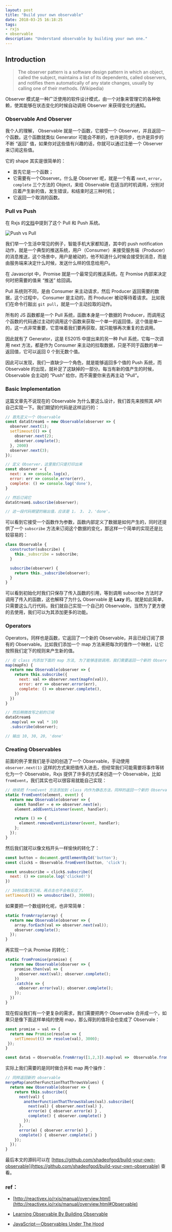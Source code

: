 ```yaml
---
layout: post
title: "Build your own observable"
date: 2018-03-25 16:18:25
tags:
- rxjs
- observable 
description: "Understand observable by building your own one."
---
```


## Introduction

> The observer pattern is a software design pattern in which an object, called the subject, maintains a list of its dependents, called observers, and notifies them automatically of any state changes, usually by calling one of their methods. (Wikipedia)

Observer 模式是一种广泛使用的软件设计模式，由一个对象来管理它的各种依赖，使其能够在状态变化的时候自动调用 Observer 来获得变化的通知。

### Observable And Observer

我个人的理解， Observable 就是一个函数，它接受一个 Observer，并且返回一个函数。这个函数就类似 Generator 可能会不断的，也许是同步，也许是异步的不断 “返回” 值，如果你对这些值有兴趣的话，你就可以通过注册一个 Observer 来订阅这些值。

它的 shape 其实是很简单的：

- 首先它是一个函数；
- 它需要有一个Observer。什么是 Observer 呢，就是一个有着 `next`, `error`，`complete` 三个方法的 Object，来给 Observable 在适当的时机调用，分别对应着产生新的值，发生错误，和结束时这三种时机；
- 它返回一个取消的函数。

### Pull vs Push

在 Rxjs 的[文档](http://reactivex.io/rxjs/manual/overview.html)中提到了这个 Pull 和 Push 系统。

![Push vs Pull]({{site.url}}/assets/images/2018-03-25/1.jpg)

我们举一个生活中常见的例子，智能手机大家都知道，其中的 push notification 动作，就是一个典型的推送系统，用户（Consumer）来接受服务端（Producer）的消息推送，这个场景中，用户是被动的，他不知道什么时候会接受到消息，而是由服务端来决定什么时候，发送什么样的信息给用户。

在 Javascript 中，Promise 就是一个最常见的推送系统。在 Promise 内部来决定何时把需要的值来 “推送” 给回调。

Pull 系统则不同，是由 Consumer 来主动请求，然后 Producer 返回需要的数据，这个过程中， Consumer 是主动的，而 Producer 被动等待着请求。 比如我们在命令行敲出 `git pull`，就是一个主动拉取的动作。

所有的 JS 函数都是一个 Pull 系统，函数本身是一个数据的 Producer，而调用这个函数的代码通过主动的调用这个函数来获取一个单一的返回值，这个值是单一的，这一点非常重要，它意味着我们要再获取，就只能够再次重复的去调用。

因此就有了 Generator，这是 ES2015 中提出来的另一种 Pull 系统，它每一次调用 next 方法，都是作为 Consumer 来主动的拉取数据，只是不同于函数的单一返回值，它可以返回 0 个到无数个值。

因此可以发现，我们一直缺少一个角色，就是能够返回多个值的 Push 系统，而 Observable 的出现，就补足了这缺掉的一部分。每当有新的值产生的时候，Observable 会主动的 “Push” 给你，而不需要你来去再主动 “Pull”。

### Basic Implementation

这篇文章先不说现在的 Observable 为什么要这么设计，我们首先来按照其 API 自己实现一下。我们期望的代码是这样运行的：

```js
// 首先定义一个 Observable
const dataStream$ = new Observable(observer => {
  observer.next(1);
  setTimeout(() => {
    observer.next(2);
    observer.complete();
  }, 2000)
  observer.next(3);
});

// 定义 Observer，这里我们只是打印出来
const observer = {
  next: x => console.log(x),
  error: err => console.error(err),
  complete: () => console.log('done'),
}

// 然后订阅它
dataStream$.subscribe(observer);

// 这一段代码期望的输出值，应该是 1， 3， 2，'done'。
```

可以看到它接受一个函数作为参数，函数内部定义了数据是如何产生的，同时还提供了一个 `subscribe` 方法来订阅这个数据的变化，那这样一个简单的实现还是比较容易的：

```js
class Observable {
  constructor(subscribe) {
    this._subscribe = subscribe;
  }

  subscribe(observer) {
    return this._subscribe(observer);
  }
}
```

可以看到初始化时我们只保存了传入函数的引用，等到调用 subscribe 方法时才调用了传入的函数，这也解释了为什么 Observable 是 **Lazy** 的。就是如此简单，只需要这么几行代码，我们就自己实现一个自己的 Observable，当然为了更方便的去使用，我们可以为其添加更多的功能。

### Operators

Operators，同样也是函数，它返回了一个新的 Observable，并且已经订阅了原有的 Observable。比如我们添加一个 map 方法来把每次的值作一个映射，让它按照我们定下的规则来产生新的值。

```js
// 在 class 内添加下面的 map 方法, 为了能够连锁调用，我们需要返回一个新的 Observable。
map(mapFn) {
  return new Observable(observer => {
    return this.subscribe({
      next: val => observer.next(mapFn(val)),
      error: err => observer.error(err),
      complete: () => observer.complete(),
    })
  })
}

// 然后稍微改写之前的订阅
dataStream$
  .map(val => val * 10)
  .subscribe(observer);

// 输出 10, 30, 20, 'done'
```

### Creating Observables

前面的例子里我们是手动的创造了一个 Observable，手动使用 `observer.next(1)` 这样的方式来把值传入进去，但经常我们可能需要将事件等转化为一个 Observable，Rxjs 提供了许多的方式来创造一个 Observable，比如 `fromEvent`，我们其实也可以很容易就能自己实现：

```js
// 继续把 fromEvent 方法添加到 class 内作为静态方法，同样的返回一个新的 Observable
static fromEvent(element, event) {
  return new Observable(observer => {
    const handler = e => observer.next(e);
    element.addEventListener(event, handler);

    return () => {
      element.removeEventListener(event, handler);
    };
  });
}
```

然后我们就可以像文档开头一样愉快的转化了：

```js
const button = document.getElementById('button');
const click$ = Observable.fromEvent(button, 'click');

const unsubscribe = click$.subscribe({
  next: () => console.log('clicked!')
})

// 30秒后取消订阅，再点击也不会有反应了。
setTimeout(() => unsubscribe(), 30000);
```

如果要把一个数组转化呢，也非常简单：

```js
static fromArray(array) {
  return new Observable(observer => {
    array.forEach(val => observer.next(val));
    observer.complete();
  });
}
```

再实现一个从 Promise 的转化：

```js
static fromPromise(promise) {
  return new Observable(observer => {
    promise.then(val => {
      observer.next(val); observer.complete();
    })
    .catch(e => {
      observer.error(val); observer.complete();
    });
  })
}
```

现在假设我们有一个更复杂的需求，我们需要把两个 Observable 合并成一个，如果只是像下面这样单纯的使用 map，那么得到的值将会也变成了 Observale：

```js
const promise = val => {
  return new Promise(resolve => {
    setTimeout(() => resolve(val), 3000);
 });
}

const data$ = Observable.fromArray([1,2,3]).map(val =>  Observable.fromPromise(promise(val)));
```

实际上我们需要的是同时做合并和 map 两个操作：

```js
// 同样返回新的 observable
mergeMap(anotherFunctionThatThrowsValues) {
  return new Observable(observer => {
    return this.subscribe({
      next(val) {    
        anotherFunctionThatThrowsValues(val).subscribe({
          next(val) { observer.next(val) },
          error(e) { observer.error(e) } ,
          complete() { observer.complete() } 
        });
      },
      error(e) { observer.error(e) } ,
      complete() { observer.complete() } 
    });
  });
}
```

最后本文的源码可以在 [https://github.com/shadeofgod/build-your-own-observable](https://github.com/shadeofgod/build-your-own-observable) 查看。

### ref：

- [http://reactivex.io/rxjs/manual/overview.html](http://reactivex.io/rxjs/manual/overview.html#Observable)

- [Learning Observable By Building Observable](https://medium.com/@benlesh/learning-observable-by-building-observable-d5da57405d87)

- [JavaScript — Observables Under The Hood](https://netbasal.com/javascript-observables-under-the-hood-2423f760584)
